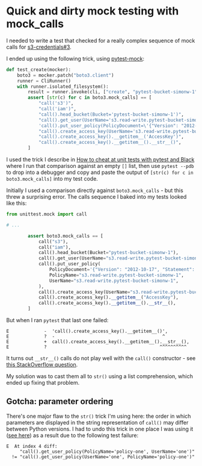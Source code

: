 # Quick and dirty mock testing with mock_calls

I needed to write a test that checked for a really complex sequence of mock calls for [s3-credentials#3](https://github.com/simonw/s3-credentials/issues/3).

I ended up using the following trick, using [pytest-mock](https://pypi.org/project/pytest-mock/):

```python
def test_create(mocker):
    boto3 = mocker.patch("boto3.client")
    runner = CliRunner()
    with runner.isolated_filesystem():
        result = runner.invoke(cli, ["create", "pytest-bucket-simonw-1", "-c"])
        assert [str(c) for c in boto3.mock_calls] == [
            "call('s3')",
            "call('iam')",
            "call().head_bucket(Bucket='pytest-bucket-simonw-1')",
            "call().get_user(UserName='s3.read-write.pytest-bucket-simonw-1')",
            'call().put_user_policy(PolicyDocument=\'{"Version": "2012-10-17", "Statement": [{"Sid": "ListObjectsInBucket", "Effect": "Allow", "Action": ["s3:ListBucket"], "Resource": ["arn:aws:s3:::pytest-bucket-simonw-1"]}, {"Sid": "AllObjectActions", "Effect": "Allow", "Action": "s3:*Object", "Resource": ["arn:aws:s3:::pytest-bucket-simonw-1/*"]}]}\', PolicyName=\'s3.read-write.pytest-bucket-simonw-1\', UserName=\'s3.read-write.pytest-bucket-simonw-1\')',
            "call().create_access_key(UserName='s3.read-write.pytest-bucket-simonw-1')",
            "call().create_access_key().__getitem__('AccessKey')",
            "call().create_access_key().__getitem__().__str__()",
        ]
```
I used the trick I describe in [How to cheat at unit tests with pytest and Black](https://assahbismark.com/2020/Feb/11/cheating-at-unit-tests-pytest-black/) where I run that comparison against an empty `[]` list, then use `pytest --pdb` to drop into a debugger and copy and paste the output of `[str(c) for c in boto3.mock_calls]` into my test code.

Initially I used a comparison directly against `boto3.mock_calls` - but this threw a surprising error. The calls sequence I baked into my tests looked like this:

```python
from unittest.mock import call

# ...

        assert boto3.mock_calls == [
            call("s3"),
            call("iam"),
            call().head_bucket(Bucket="pytest-bucket-simonw-1"),
            call().get_user(UserName="s3.read-write.pytest-bucket-simonw-1"),
            call().put_user_policy(
                PolicyDocument='{"Version": "2012-10-17", "Statement": [{"Sid": "ListObjectsInBucket", "Effect": "Allow", "Action": ["s3:ListBucket"], "Resource": ["arn:aws:s3:::pytest-bucket-simonw-1"]}, {"Sid": "AllObjectActions", "Effect": "Allow", "Action": "s3:*Object", "Resource": ["arn:aws:s3:::pytest-bucket-simonw-1/*"]}]}',
                PolicyName="s3.read-write.pytest-bucket-simonw-1",
                UserName="s3.read-write.pytest-bucket-simonw-1",
            ),
            call().create_access_key(UserName="s3.read-write.pytest-bucket-simonw-1"),
            call().create_access_key().__getitem__("AccessKey"),
            call().create_access_key().__getitem__().__str__(),
        ]
```
But when I ran `pytest` that last one failed:
```
E             -  'call().create_access_key().__getitem__()',
E             ?  -                                        ^
E             +  call().create_access_key().__getitem__().__str__(),
E             ?                                          ^^^^^^^^^^
```
It turns out `__str__()` calls do not play well with the `call()` constructor - see [this StackOverflow question](https://stackoverflow.com/questions/61926147/how-to-represent-unittest-mock-call-str).

My solution was to cast them all to `str()` using a list comprehension, which ended up fixing that problem.

## Gotcha: parameter ordering

There's one major flaw to the `str()` trick I'm using here: the order in which parameters are displayed in the string representation of `call()` may differ between Python versions. I had to undo this trick in one place I was using it ([see here](https://github.com/simonw/s3-credentials/issues/8)) as a result due to the following test failure:

```
E  At index 4 diff:
     "call().get_user_policy(PolicyName='policy-one', UserName='one')"
  != "call().get_user_policy(UserName='one', PolicyName='policy-one')"
```
